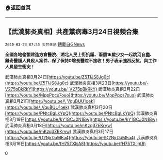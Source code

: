 ###  [:house:返回首頁](https://github.com/ourhimalayas/txt)
---

## 【武漢肺炎真相】共產黨病毒3月24日視頻合集
`2020-03-24 07:55 灭共日记` [轉載自GNews](https://gnews.org/zh-hant/150784/)

**全國各地偷偷建造方倉醫院、湖北人民上街抗議、兩個16歲少女一起跳河自盡、離奇醫護人員殺人案件、保了保持0增長醫院不接收！男子表示強烈反抗，與工作人員發生衝突！**



武漢肺炎真相3月24日[https://youtu.be/Z5TlJS8Jg0c](https://youtu.be/Z5TlJS8Jg0c) 
武漢肺炎真相3月23日[https://youtu.be/-V275pBkRkY](https://youtu.be/-V275pBkRkY) 
武漢肺炎真相3月22日[https://youtu.be/MppPpcs7ouo](https://youtu.be/MppPpcs7ouo) 
武漢肺炎真相3月21日[https://youtu.be/\_VquBUU1oek](https://youtu.be/_VquBUU1oek) 
武漢肺炎真相3月20日[https://youtu.be/PNtcBgLkYpQ](https://youtu.be/PNtcBgLkYpQ) 
武漢肺炎真相3月19日[https://youtu.be/kY1GCJ0N1Bw](https://youtu.be/kY1GCJ0N1Bw) 
武漢肺炎真相3月18日[https://youtu.be/mKzq3ZEKryw](https://youtu.be/mKzq3ZEKryw) 
武漢肺炎真相3月17日[https://youtu.be/D2NjrDaMEa4](https://youtu.be/D2NjrDaMEa4) 
武漢肺炎真相3月16日[https://youtu.be/fH75TXlijA8](https://youtu.be/fH75TXlijA8)

0

